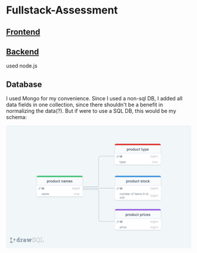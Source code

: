 # Fullstack-Assessment


## [Frontend](./frontend)


## [Backend](./backend)
used node.js


## Database

I used Mongo for my convenience.
Since I used a non-sql DB, I added all data fields in one collection, since there shouldn't be a benefit in normalizing the data(?). 
But if were to use a SQL DB, this would be my schema:

![image](./schema.png)
